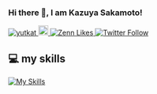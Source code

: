 ### Hi there 👋, I am Kazuya Sakamoto! 

<p align="left">
  <a href="https://github.com/yutkat/yutkat/">
    <img src="https://komarev.com/ghpvc/?username=Kazuya-Sakamoto" alt="yutkat" />
  </a>
  <a href="https://github.com/Kazuya-Sakamoto">
    <img height="20" src="https://img.shields.io/github/followers/Kazuya-Sakamoto?label=follow&logo=github&style=flat" />
  </a>
  <a href="https://zenn.dev/kazuyakk">
    <img src="https://badgen.org/img/zenn/kazuyakk/likes?style=plastic" alt="Zenn Likes" />
  </a>
  <a href="https://twitter.com/sakamotokazuyat">
    <img src="https://img.shields.io/twitter/follow/DeepLabCut.svg?label=FollowMe&style=social" alt="Twitter Follow" />
  </a>
</p>

## 💻 my skills

[![My Skills](https://skillicons.dev/icons?i=js,typescript,nuxt,react,go)](https://skillicons.dev)
